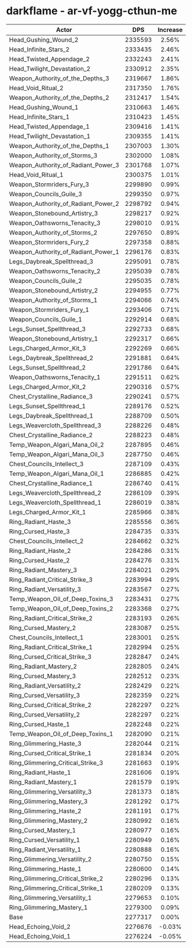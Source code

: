 # darkflame - ar-vf-yogg-cthun-me
| Actor | DPS | Increase |
|---|:---:|:---:|
|Head_Gushing_Wound_2|2335593|2.56%|
|Head_Infinite_Stars_2|2333435|2.46%|
|Head_Twisted_Appendage_2|2332243|2.41%|
|Head_Twilight_Devastation_2|2330912|2.35%|
|Weapon_Authority_of_the_Depths_3|2319667|1.86%|
|Head_Void_Ritual_2|2317350|1.76%|
|Weapon_Authority_of_the_Depths_2|2312417|1.54%|
|Head_Gushing_Wound_1|2310663|1.46%|
|Head_Infinite_Stars_1|2310423|1.45%|
|Head_Twisted_Appendage_1|2309416|1.41%|
|Head_Twilight_Devastation_1|2309355|1.41%|
|Weapon_Authority_of_the_Depths_1|2307003|1.30%|
|Weapon_Authority_of_Storms_3|2302000|1.08%|
|Weapon_Authority_of_Radiant_Power_3|2301768|1.07%|
|Head_Void_Ritual_1|2300375|1.01%|
|Weapon_Stormriders_Fury_3|2299890|0.99%|
|Weapon_Councils_Guile_3|2299350|0.97%|
|Weapon_Authority_of_Radiant_Power_2|2298792|0.94%|
|Weapon_Stonebound_Artistry_3|2298217|0.92%|
|Weapon_Oathsworns_Tenacity_3|2298010|0.91%|
|Weapon_Authority_of_Storms_2|2297650|0.89%|
|Weapon_Stormriders_Fury_2|2297358|0.88%|
|Weapon_Authority_of_Radiant_Power_1|2296176|0.83%|
|Legs_Daybreak_Spellthread_3|2295091|0.78%|
|Weapon_Oathsworns_Tenacity_2|2295039|0.78%|
|Weapon_Councils_Guile_2|2295035|0.78%|
|Weapon_Stonebound_Artistry_2|2294955|0.77%|
|Weapon_Authority_of_Storms_1|2294066|0.74%|
|Weapon_Stormriders_Fury_1|2293406|0.71%|
|Weapon_Councils_Guile_1|2292914|0.68%|
|Legs_Sunset_Spellthread_3|2292733|0.68%|
|Weapon_Stonebound_Artistry_1|2292317|0.66%|
|Legs_Charged_Armor_Kit_3|2292269|0.66%|
|Legs_Daybreak_Spellthread_2|2291881|0.64%|
|Legs_Sunset_Spellthread_2|2291786|0.64%|
|Weapon_Oathsworns_Tenacity_1|2291511|0.62%|
|Legs_Charged_Armor_Kit_2|2290316|0.57%|
|Chest_Crystalline_Radiance_3|2290241|0.57%|
|Legs_Sunset_Spellthread_1|2289176|0.52%|
|Legs_Daybreak_Spellthread_1|2288709|0.50%|
|Legs_Weavercloth_Spellthread_3|2288226|0.48%|
|Chest_Crystalline_Radiance_2|2288223|0.48%|
|Temp_Weapon_Algari_Mana_Oil_2|2287895|0.46%|
|Temp_Weapon_Algari_Mana_Oil_3|2287750|0.46%|
|Chest_Councils_Intellect_3|2287109|0.43%|
|Temp_Weapon_Algari_Mana_Oil_1|2286885|0.42%|
|Chest_Crystalline_Radiance_1|2286740|0.41%|
|Legs_Weavercloth_Spellthread_2|2286109|0.39%|
|Legs_Weavercloth_Spellthread_1|2286019|0.38%|
|Legs_Charged_Armor_Kit_1|2285966|0.38%|
|Ring_Radiant_Haste_3|2285556|0.36%|
|Ring_Cursed_Haste_3|2284735|0.33%|
|Chest_Councils_Intellect_2|2284662|0.32%|
|Ring_Radiant_Haste_2|2284286|0.31%|
|Ring_Cursed_Haste_2|2284276|0.31%|
|Ring_Radiant_Mastery_3|2284021|0.29%|
|Ring_Radiant_Critical_Strike_3|2283994|0.29%|
|Ring_Radiant_Versatility_3|2283567|0.27%|
|Temp_Weapon_Oil_of_Deep_Toxins_3|2283431|0.27%|
|Temp_Weapon_Oil_of_Deep_Toxins_2|2283368|0.27%|
|Ring_Radiant_Critical_Strike_2|2283193|0.26%|
|Ring_Cursed_Mastery_2|2283087|0.25%|
|Chest_Councils_Intellect_1|2283001|0.25%|
|Ring_Radiant_Critical_Strike_1|2282994|0.25%|
|Ring_Cursed_Critical_Strike_3|2282847|0.24%|
|Ring_Radiant_Mastery_2|2282805|0.24%|
|Ring_Cursed_Mastery_3|2282512|0.23%|
|Ring_Radiant_Versatility_2|2282429|0.22%|
|Ring_Cursed_Versatility_3|2282359|0.22%|
|Ring_Cursed_Critical_Strike_2|2282297|0.22%|
|Ring_Cursed_Versatility_2|2282297|0.22%|
|Ring_Cursed_Haste_1|2282248|0.22%|
|Temp_Weapon_Oil_of_Deep_Toxins_1|2282090|0.21%|
|Ring_Glimmering_Haste_3|2282044|0.21%|
|Ring_Cursed_Critical_Strike_1|2281834|0.20%|
|Ring_Glimmering_Critical_Strike_3|2281663|0.19%|
|Ring_Radiant_Haste_1|2281606|0.19%|
|Ring_Radiant_Mastery_1|2281579|0.19%|
|Ring_Glimmering_Versatility_3|2281373|0.18%|
|Ring_Glimmering_Mastery_3|2281292|0.17%|
|Ring_Glimmering_Haste_2|2281191|0.17%|
|Ring_Glimmering_Mastery_2|2280992|0.16%|
|Ring_Cursed_Mastery_1|2280977|0.16%|
|Ring_Cursed_Versatility_1|2280949|0.16%|
|Ring_Radiant_Versatility_1|2280888|0.16%|
|Ring_Glimmering_Versatility_2|2280750|0.15%|
|Ring_Glimmering_Haste_1|2280600|0.14%|
|Ring_Glimmering_Critical_Strike_2|2280296|0.13%|
|Ring_Glimmering_Critical_Strike_1|2280209|0.13%|
|Ring_Glimmering_Versatility_1|2279653|0.10%|
|Ring_Glimmering_Mastery_1|2279300|0.09%|
|Base|2277317|0.00%|
|Head_Echoing_Void_2|2276676|-0.03%|
|Head_Echoing_Void_1|2276224|-0.05%|
